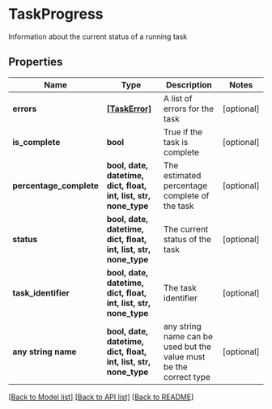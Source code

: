 # TaskProgress

Information about the current status of a running task

## Properties
Name | Type | Description | Notes
------------ | ------------- | ------------- | -------------
**errors** | [**[TaskError]**](TaskError.md) | A list of errors for the task | [optional] 
**is_complete** | **bool** | True if the task is complete | [optional] 
**percentage_complete** | **bool, date, datetime, dict, float, int, list, str, none_type** | The estimated percentage complete of the task | [optional] 
**status** | **bool, date, datetime, dict, float, int, list, str, none_type** | The current status of the task | [optional] 
**task_identifier** | **bool, date, datetime, dict, float, int, list, str, none_type** | The task identifier | [optional] 
**any string name** | **bool, date, datetime, dict, float, int, list, str, none_type** | any string name can be used but the value must be the correct type | [optional]

[[Back to Model list]](../README.md#documentation-for-models) [[Back to API list]](../README.md#documentation-for-api-endpoints) [[Back to README]](../README.md)


